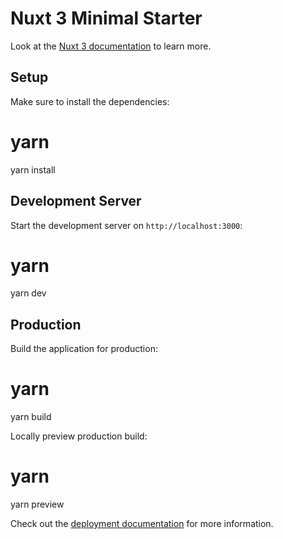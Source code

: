 # Nuxt 3 Minimal Starter

Look at the [Nuxt 3 documentation](https://nuxt.com/docs/getting-started/introduction) to learn more.

## Setup

Make sure to install the dependencies:

# yarn
yarn install


## Development Server

Start the development server on `http://localhost:3000`:

# yarn
yarn dev


## Production

Build the application for production:


# yarn
yarn build


Locally preview production build:

# yarn
yarn preview

Check out the [deployment documentation](https://nuxt.com/docs/getting-started/deployment) for more information.

